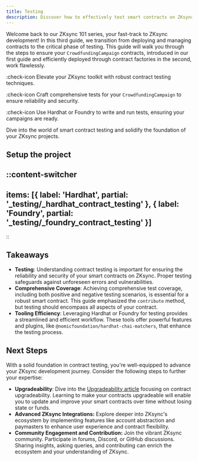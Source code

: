 ```yaml
---
title: Testing
description: Discover how to effectively test smart contracts on ZKsync Era ecosystem.
---
```


Welcome back to our ZKsync 101 series, your fast-track to ZKsync development! In this
third guide, we transition from deploying and managing contracts to the critical phase
of testing. This guide will walk you through the steps to ensure your `CrowdfundingCampaign`
contracts, introduced in our first guide and efficiently deployed through contract factories
in the second, work flawlessly.

:check-icon Elevate your ZKsync toolkit with robust contract testing techniques.

:check-icon Craft comprehensive tests for your `CrowdfundingCampaign` to ensure reliability and security.

:check-icon Use Hardhat or Foundry to write and run tests, ensuring your campaigns are ready.

Dive into the world of smart contract testing and solidify the foundation of your ZKsync projects.

## Setup the project

::content-switcher
---
items: [{
  label: 'Hardhat',
  partial: '_testing/_hardhat_contract_testing'
}, {
  label: 'Foundry',
  partial: '_testing/_foundry_contract_testing'
}]
---
::

## Takeaways

- **Testing**: Understanding contract testing is important for ensuring the reliability and security of your smart contracts
on ZKsync. Proper testing safeguards against unforeseen errors and vulnerabilities.
- **Comprehensive Coverage**: Achieving comprehensive test coverage, including both positive and negative testing
scenarios, is essential for a robust smart contract. This guide emphasized the `contribute` method,
but testing should encompass all aspects of your contract.
- **Tooling Efficiency**: Leveraging Hardhat or Foundry for testing provides a streamlined and efficient workflow.
These tools offer powerful features and plugins, like `@nomicfoundation/hardhat-chai-matchers`,
that enhance the testing process.

## Next Steps

With a solid foundation in contract testing, you're well-equipped to advance your ZKsync
development journey. Consider the following steps to further your expertise:

- **Upgradeability**: Dive into the [Upgradeability article](/build/zksync-101/upgrading) focusing on contract upgradeability.
Learning to make your contracts upgradeable will enable you to update and improve your smart contracts
over time without losing state or funds.
- **Advanced ZKsync Integrations:** Explore deeper into ZKsync's ecosystem by
implementing features like account abstraction and paymasters to enhance user
experience and contract flexibility.
- **Community Engagement and Contribution:** Join the vibrant ZKsync community.
Participate in forums, Discord, or GitHub discussions. Sharing insights, asking queries,
and contributing can enrich the ecosystem and your understanding of ZKsync.
